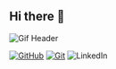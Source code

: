 ## Hi there 👋

<img src="https://media4.giphy.com/media/v1.Y2lkPTc5MGI3NjExN2U5c3lhOXViNWJncXM1aGVhbWpsZjVtMnNjMWIzMWljbWZldXpxaCZlcD12MV9pbnRlcm5hbF9naWZfYnlfaWQmY3Q9Zw/ckr4W2ppxPBeIF8dx4/giphy.gif" alt="Gif Header" />

[![GitHub](https://img.shields.io/badge/GitHub-181717.svg?style=for-the-badge&logo=GitHub&logoColor=white)](https://github.com/storemydata)
[![Git](https://img.shields.io/badge/Git-F05032?style=for-the-badge&logo=git&logoColor=white)](https://git-scm.com/)
![LinkedIn](https://img.shields.io/badge/LinkedIn-%230077B5.svg?style=for-the-badge&logo=linkedin&logoColor=white)





 
<!--
**storemydata/storemydata** is a ✨ _special_ ✨ repository because its `README.md` (this file) appears on your GitHub profile.
<!--
Here are some ideas to get you started:
<!--
- 🔭 I’m currently working on ...
- 🌱 I’m currently learning ...
- 👯 I’m looking to collaborate on ...
- 🤔 I’m looking for help with ...
- 💬 Ask me about ...
- 📫 How to reach me: ...
- 😄 Pronouns: ...
- ⚡ Fun fact: ... -->
